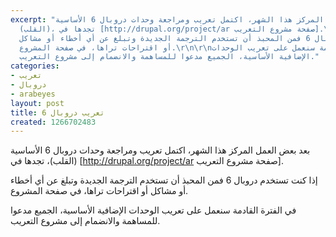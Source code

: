 ```yaml
---
excerpt: "بعد بعض العمل المركز هذا الشهر، اكتمل تعريب ومراجعة وحدات دروبال 6 الأساسية
  (القلب)، تجدها في [http://drupal.org/project/ar صفحة مشروع التعريب].\r\n\r\nإذا
  كنت تستخدم دروبال 6 فمن المحبذ أن تستخدم الترجمة الجديدة وتبلغ عن أي أخطاء أو مشاكل
  أو اقتراحات تراها، في صفحة المشروع.\r\n\r\nفي الفترة القادمة سنعمل على تعريب الوحدات
  الإضافية الأساسية، الجميع مدعوا للمساهمة والانضمام إلى مشروع التعريب."
categories:
- تعريب
- دروبال
- arabeyes
layout: post
title: تعريب دروبال 6
created: 1266702483
---
```

بعد بعض العمل المركز هذا الشهر، اكتمل تعريب ومراجعة وحدات دروبال 6 الأساسية (القلب)، تجدها في [http://drupal.org/project/ar صفحة مشروع التعريب].

إذا كنت تستخدم دروبال 6 فمن المحبذ أن تستخدم الترجمة الجديدة وتبلغ عن أي أخطاء أو مشاكل أو اقتراحات تراها، في صفحة المشروع.

في الفترة القادمة سنعمل على تعريب الوحدات الإضافية الأساسية، الجميع مدعوا للمساهمة والانضمام إلى مشروع التعريب.

